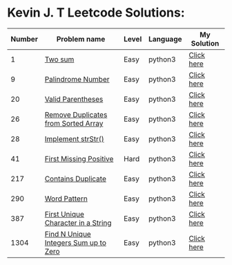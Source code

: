 # Kevin J. T Leetcode Solutions:

| Number | Problem name  | Level | Language | My Solution |
| ------------- | ------------- | ------------- | ------------- |------------- |
| 1 | [Two sum](https://leetcode.com/problems/two-sum) | Easy | python3 | [Click here](https://github.com/kmanjt/leetcode-solutions/blob/main/Easy/Two%20Sum.py) |
| 9 | [Palindrome Number](https://leetcode.com/problems/palindrome-number/) | Easy | python3 | [Click here](https://github.com/kmanjt/leetcode-solutions/blob/main/Easy/Palindrome-Number-2.py) |
| 20 | [Valid Parentheses](https://leetcode.com/problems/valid-parentheses/) | Easy | python3 | [Click here](https://github.com/kmanjt/leetcode-solutions/blob/main/Easy/Valid-Parentheses.py) |
|26 | [Remove Duplicates from Sorted Array](https://leetcode.com/problems/remove-duplicates-from-sorted-array/) | Easy | python3 | [Click here](https://github.com/ngowran/My_LeetCode/blob/main/Easy/remove_duplicates_from_sorted_array.py) |
| 28 | [Implement strStr()](https://leetcode.com/problems/implement-strstr/) | Easy | python3 | [Click here](https://github.com/ngowran/My_LeetCode/blob/main/Easy/implement_strStr().py) |
| 41 | [First Missing Positive](https://leetcode.com/problems/first-missing-positive/) | Hard | python3 | [Click here](https://github.com/ngowran/My_LeetCode/blob/main/Hard/first_missing_positive.py) | 
| 217 | [Contains Duplicate](https://leetcode.com/problems/contains-duplicate/) | Easy | python3 | [Click here](https://github.com/ngowran/My_LeetCode/blob/main/Easy/contains_duplicate.py) |
| 290 | [Word Pattern](https://leetcode.com/problems/word-pattern/) | Easy | python3 | [Click here](https://github.com/ngowran/My_LeetCode/blob/main/Easy/word-pattern.py) |
| 387 | [First Unique Character in a String](https://leetcode.com/problems/first-unique-character-in-a-string/) | Easy | python3 | [Click here](https://github.com/ngowran/My_LeetCode/blob/main/Easy/first_unique%20_character_in_a_string.py) |
| 1304 | [Find N Unique Integers Sum up to Zero](https://leetcode.com/problems/find-n-unique-integers-sum-up-to-zero/) | Easy | python3 | [Click here](https://github.com/kmanjt/leetcode-solutions/blob/main/Easy/Find%20N%20Unique%20Integers%20Sum%20to%20Zero.py) |
